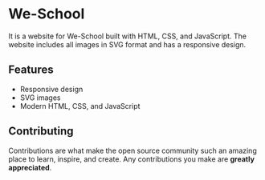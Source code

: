 # We-School

It is a website for We-School built with HTML, CSS, and JavaScript. The website includes all images in SVG format and has a responsive design.

## Features

- Responsive design
- SVG images
- Modern HTML, CSS, and JavaScript

## Contributing

Contributions are what make the open source community such an amazing place to learn, inspire, and create. Any contributions you make are **greatly appreciated**.

